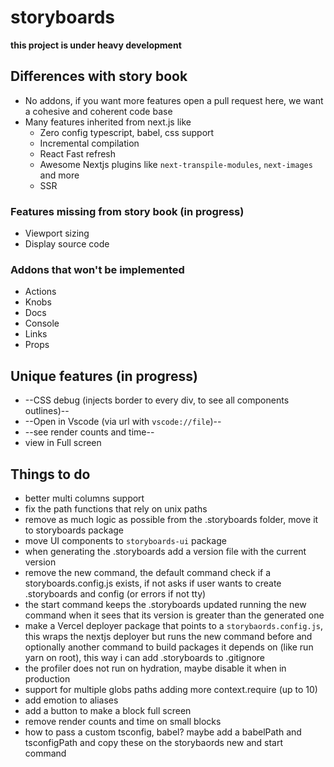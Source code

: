 # storyboards

**this project is under heavy development**

## Differences with story book

-   No addons, if you want more features open a pull request here, we want a cohesive and coherent code base
-   Many features inherited from next.js like
    -   Zero config typescript, babel, css support
    -   Incremental compilation
    -   React Fast refresh
    -   Awesome Nextjs plugins like `next-transpile-modules`, `next-images` and more
    -   SSR

### Features missing from story book (in progress)

-   Viewport sizing
-   Display source code

### Addons that won't be implemented

-   Actions
-   Knobs
-   Docs
-   Console
-   Links
-   Props

## Unique features (in progress)

-   --CSS debug (injects border to every div, to see all components outlines)--
-   --Open in Vscode (via url with `vscode://file`)--
-   --see render counts and time--
-   view in Full screen

## Things to do

-   better multi columns support
-   fix the path functions that rely on unix paths
-   remove as much logic as possible from the .storyboards folder, move it to storyboards package
-   move UI components to `storyboards-ui` package
-   when generating the .storyboards add a version file with the current version
-   remove the new command, the default command check if a storyboards.config.js exists, if not asks if user wants to create .storyboards and config (or errors if not tty)
-   the start command keeps the .storyboards updated running the new command when it sees that its version is greater than the generated one
-   make a Vercel deployer package that points to a `storybaords.config.js`, this wraps the nextjs deployer but runs the new command before and optionally another command to build packages it depends on (like run yarn on root), this way i can add .storyboards to .gitignore
-   the profiler does not run on hydration, maybe disable it when in production
-   support for multiple globs paths adding more context.require (up to 10)
-   add emotion to aliases
-   add a button to make a block full screen
-   remove render counts and time on small blocks
-   how to pass a custom tsconfig, babel? maybe add a babelPath and tsconfigPath and copy these on the storybaords new and start command

